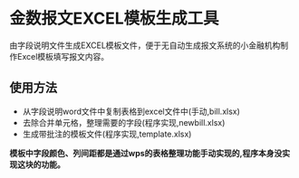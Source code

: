 # 金数报文EXCEL模板生成工具

由字段说明文件生成EXCEL模板文件，便于无自动生成报文系统的小金融机构制作Excel模板填写报文内容。

## 使用方法
 + 从字段说明word文件中复制表格到excel文件中(手动,bill.xlsx)
 + 去除合并单元格，整理需要的字段(程序实现,newbill.xlsx)
 + 生成带批注的模板文件(程序实现,template.xlsx)

**模板中字段颜色、列间距都是通过wps的表格整理功能手动实现的,程序本身没实现这块的功能。**